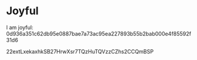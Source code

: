 # Joyful

I am joyful: 0d936a351c62db95e0887bae7a73ac95ea227893b55b2bab000e4f85592f31d6


22extLxekaxhkSB27HrwXsr7TQzHuTQVzzCZhs2CCQmBSP